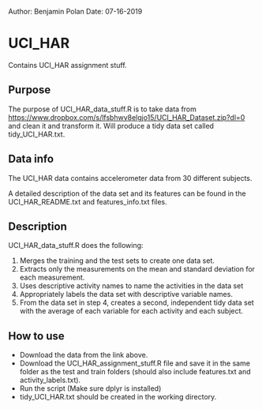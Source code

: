 Author: Benjamin Polan
Date: 07-16-2019

# UCI_HAR
Contains UCI_HAR assignment stuff.

## Purpose
The purpose of UCI_HAR_data_stuff.R is to take data from https://www.dropbox.com/s/lfsbhwy8elgjo15/UCI_HAR_Dataset.zip?dl=0 and clean it and transform it. Will produce a tidy data set called tidy_UCI_HAR.txt.

## Data info
The UCI_HAR data contains accelerometer data from 30 different subjects.

A detailed description of the data set and its features can be found in the  UCI_HAR_README.txt and features_info.txt files.

## Description
UCI_HAR_data_stuff.R does the following:

1) Merges the training and the test sets to create one data set.
2) Extracts only the measurements on the mean and standard deviation for each measurement.
3) Uses descriptive activity names to name the activities in the data set
4) Appropriately labels the data set with descriptive variable names.
5) From the data set in step 4, creates a second, independent tidy data set with the average of each variable for each activity and each subject.

## How to use
- Download the data from the link above.
- Download the UCI_HAR_assignment_stuff.R file and save it in the same folder as the test and train folders (should also include features.txt and activity_labels.txt).
- Run the script (Make sure dplyr is installed)
- tidy_UCI_HAR.txt should be created in the working directory.


